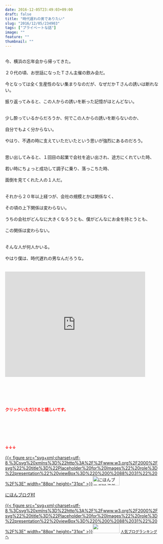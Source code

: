 ```yaml
---
date: 2016-12-05T23:49:03+09:00
draft: false
title: "時代遅れの男でありたい"
slug: "2016/12/05/234903"
tags: ["プライベートな話"]
image: ""
feature: ""
thumbnail: ""
---
```

<br/>今、横浜の忘年会から帰ってきた。<br/><br/>２０代の頃、お世話になったＴさん主催の飲み会だ。<br/><br/>今となっては全く生産性のない集まりなのだが、なぜだかＴさんの誘いは断れない。<br/><br/>振り返ってみると、この人からの誘いを断った記憶がほとんどない。<br/><br/><br/>少し酔っているからだろうか、何でこの人からの誘いを断らないのか、<br/><br/>自分でもよく分からない。<br/><br/>やはり、不遇の時に支えていただいたという思いが強烈にあるのだろう。<br/><br/><br/>思い出してみると、１回目の起業で会社を追い出され、途方にくれていた時、<br/><br/>若い時にちょっと成功して調子に乗り、落っこちた時、<br/><br/>面倒を見てくれた人の１人だ。<br/><br/><br/>それから２０年以上経つが、会社の規模とかは関係なく、<br/><br/>その頃の上下関係は変わらない。<br/><br/>うちの会社がどんなに大きくなろうとも、僕がどんなにお金を持とうとも、<br/><br/>この関係は変わらない。<br/><br/><br/>そんな人が何人かいる。<br/><br/>やはり僕は、時代遅れの男なんだろうな。<br/><br/><br/><iframe width="459" height="344" src="https://www.youtube.com/embed/g7l67VKDL8w?enablejsapi=1&amp;origin=https%3A%2F%2Fameblo.jp" frameborder="0" allowfullscreen="" data-amb-layout="fill-width" title="動画"></iframe><br/><br/><br/><br/><p></p><br/><p><font color="#ff0000" size="2"><strong>クリックいただけると嬉しいです。</strong></font><br/></p><br/><p> <br/></p><br/><p><font color="#ff0000" size="2"><strong>↓↓↓</strong></font><br/>  <br/><a href="ranking.html?p_cid=01260127" target="_blank">{{< figure src="svg+xml;charset=utf-8,%3Csvg%20xmlns%3D%22http%3A%2F%2Fwww.w3.org%2F2000%2Fsvg%22%20title%3D%22Placeholder%20for%20Images%22%20role%3D%22presentation%22%20viewBox%3D%220%200%2088%2031%22%20%2F%3E" width="88px" height="31px" >}}<noscript><img width="88" height="31" alt="にほんブログ村 海外生活ブログ バリ島情報へ" src="https://img-proxy.blog-video.jp/images?url=http%3A%2F%2Foverseas.blogmura.com%2Fbali%2Fimg%2Fbali88_31.gif" border="0"></noscript></a><br/>  <br/><a href="ranking.html?p_cid=01260127" target="_blank">にほんブログ村</a><br/>  <br/><a title="人気ブログランキングへ" href="link.php?1804582">{{< figure src="svg+xml;charset=utf-8,%3Csvg%20xmlns%3D%22http%3A%2F%2Fwww.w3.org%2F2000%2Fsvg%22%20title%3D%22Placeholder%20for%20Images%22%20role%3D%22presentation%22%20viewBox%3D%220%200%2088%2031%22%20%2F%3E" width="88px" height="31px" >}}<noscript><img width="88" height="31" src="https://blog.with2.net/img/banner/banner_22.gif" border="0"></noscript></a> <a style="font-size: 12px;" href="link.php?1804582">人気ブログランキングへ</a><br/></p>

